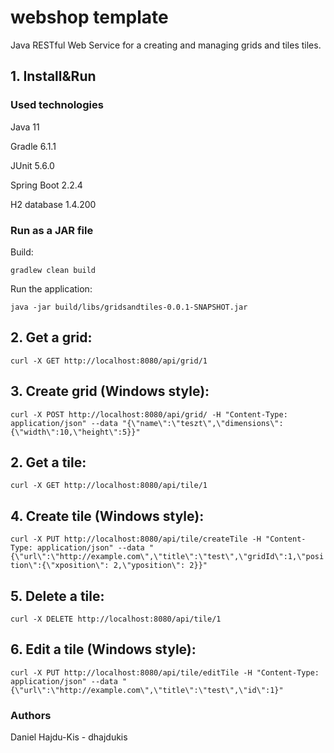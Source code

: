# webshop template
Java RESTful Web Service for a creating and managing grids and tiles tiles.

## 1. Install&Run

### Used technologies

Java 11

Gradle 6.1.1

JUnit 5.6.0

Spring Boot 2.2.4

H2 database 1.4.200

### Run as a JAR file

Build:

`gradlew clean build`

Run the application:

`java -jar build/libs/gridsandtiles-0.0.1-SNAPSHOT.jar`

## 2. Get a grid:

`curl -X GET http://localhost:8080/api/grid/1`

## 3. Create grid (Windows style):

`curl -X POST http://localhost:8080/api/grid/ -H "Content-Type: application/json" --data "{\"name\":\"teszt\",\"dimensions\":{\"width\":10,\"height\":5}}"`

## 2. Get a tile:

`curl -X GET http://localhost:8080/api/tile/1`

## 4. Create tile (Windows style):

`curl -X PUT http://localhost:8080/api/tile/createTile -H "Content-Type: application/json" --data "{\"url\":\"http://example.com\",\"title\":\"test\",\"gridId\":1,\"position\":{\"xposition\": 2,\"yposition\": 2}}"`

## 5. Delete a tile:

`curl -X DELETE http://localhost:8080/api/tile/1`

## 6. Edit a tile (Windows style):

`curl -X PUT http://localhost:8080/api/tile/editTile -H "Content-Type: application/json" --data "{\"url\":\"http://example.com\",\"title\":\"test\",\"id\":1}"`

### Authors
Daniel Hajdu-Kis - dhajdukis

